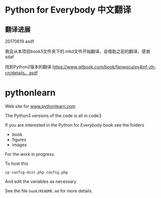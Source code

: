 # Python for Everybody 中文翻译

## 翻译进展

20170619 asdf

我会从本项目book3文件夹下的.mkd文件开始翻译。会借助之前的翻译，感谢sdaf

找到Python2版本的翻译 https://www.gitbook.com/book/fanwscu/py4inf-zh-cn/details。asdf



# pythonlearn

Web site for www.pythonlearn.com

The Python3 versions of the code is all in code3

If you are interested in the Python for Everybody book
see the folders

* book
* figures
* images

For the work in progress.

To host this

    cp config-dist.php config.php 

And edit the variables as necessary

See the file `book/README.md` for more details.
